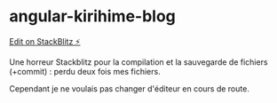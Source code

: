# angular-kirihime-blog

[Edit on StackBlitz ⚡️](https://stackblitz.com/edit/angular-kirihime-b9jwnh)

Une horreur Stackblitz pour la compilation et la sauvegarde de fichiers (+commit) : perdu deux fois mes fichiers.

Cependant je ne voulais pas changer d'éditeur en cours de route.
